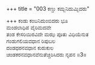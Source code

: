 +++
title = "003 ಕಣ್ಡು ಕಮ್ಬನಿದುಮ್ಬಿದರು"

+++
ಕಂಡು ಕಂಬನಿದುಂಬಿದರು ಭೂ  
ಮಂಡಲಾಧಿಪ ವೈರಿಮದವೇ  
ತಂಡ ಕೇಸರಿಯಿರವಿದೇ ಮಝ ಪೂತು ವಿಧಿಯೆನುತ  
ಗಂಡುಗಲಿಯವಧಾನ ರಿಪುಬಲ  
ದಂಡಧರನವಧಾನ ಕುರುಕುಲ  
ಚಂಡಕರನವಧಾನವೆನುತೆಚ್ಚರಿಸಿದರು ನೃಪನ     ॥3॥